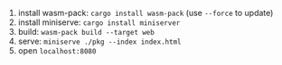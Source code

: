 1. install wasm-pack: `cargo install wasm-pack` (use `--force` to update)
2. install miniserve: `cargo install miniserver`
3. build: `wasm-pack build --target web`
4. serve: `miniserve ./pkg --index index.html`
5. open `localhost:8080`
